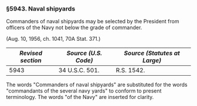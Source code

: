 ### §5943. Naval shipyards ###

Commanders of naval shipyards may be selected by the President from officers of the Navy not below the grade of commander.

(Aug. 10, 1956, ch. 1041, 70A Stat. 371.)

|*Revised section*|*Source (U.S. Code)*|*Source (Statutes at Large)*|
|-----------------|--------------------|----------------------------|
|      5943       |   34 U.S.C. 501.   |         R.S. 1542.         |

The words "Commanders of naval shipyards" are substituted for the words "commandants of the several navy yards" to conform to present terminology. The words "of the Navy" are inserted for clarity.